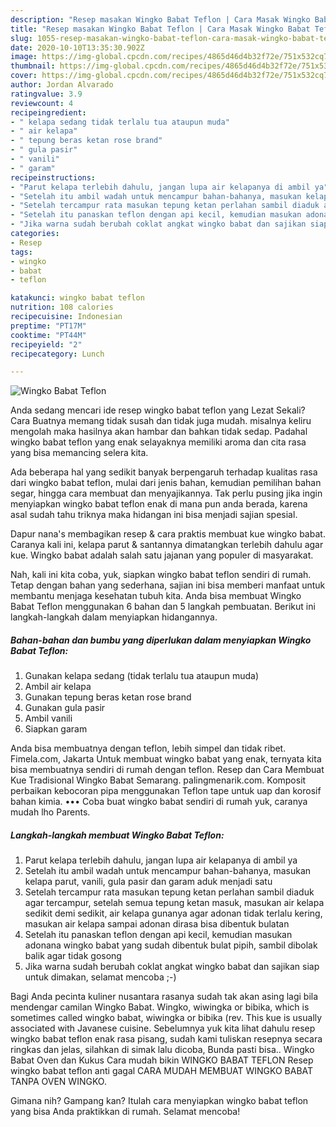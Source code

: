 ```yaml
---
description: "Resep masakan Wingko Babat Teflon | Cara Masak Wingko Babat Teflon Yang Menggugah Selera"
title: "Resep masakan Wingko Babat Teflon | Cara Masak Wingko Babat Teflon Yang Menggugah Selera"
slug: 1055-resep-masakan-wingko-babat-teflon-cara-masak-wingko-babat-teflon-yang-menggugah-selera
date: 2020-10-10T13:35:30.902Z
image: https://img-global.cpcdn.com/recipes/4865d46d4b32f72e/751x532cq70/wingko-babat-teflon-foto-resep-utama.jpg
thumbnail: https://img-global.cpcdn.com/recipes/4865d46d4b32f72e/751x532cq70/wingko-babat-teflon-foto-resep-utama.jpg
cover: https://img-global.cpcdn.com/recipes/4865d46d4b32f72e/751x532cq70/wingko-babat-teflon-foto-resep-utama.jpg
author: Jordan Alvarado
ratingvalue: 3.9
reviewcount: 4
recipeingredient:
- " kelapa sedang tidak terlalu tua ataupun muda"
- " air kelapa"
- " tepung beras ketan rose brand"
- " gula pasir"
- " vanili"
- " garam"
recipeinstructions:
- "Parut kelapa terlebih dahulu, jangan lupa air kelapanya di ambil ya"
- "Setelah itu ambil wadah untuk mencampur bahan-bahanya, masukan kelapa parut, vanili, gula pasir dan garam aduk menjadi satu"
- "Setelah tercampur rata masukan tepung ketan perlahan sambil diaduk agar tercampur, setelah semua tepung ketan masuk, masukan air kelapa sedikit demi sedikit, air kelapa gunanya agar adonan tidak terlalu kering, masukan air kelapa sampai adonan dirasa bisa dibentuk bulatan"
- "Setelah itu panaskan teflon dengan api kecil, kemudian masukan adonana wingko babat yang sudah dibentuk bulat pipih, sambil dibolak balik agar tidak gosong"
- "Jika warna sudah berubah coklat angkat wingko babat dan sajikan siap untuk dimakan, selamat mencoba ;-)"
categories:
- Resep
tags:
- wingko
- babat
- teflon

katakunci: wingko babat teflon 
nutrition: 108 calories
recipecuisine: Indonesian
preptime: "PT17M"
cooktime: "PT44M"
recipeyield: "2"
recipecategory: Lunch

---
```



![Wingko Babat Teflon](https://img-global.cpcdn.com/recipes/4865d46d4b32f72e/751x532cq70/wingko-babat-teflon-foto-resep-utama.jpg)

Anda sedang mencari ide resep wingko babat teflon yang Lezat Sekali? Cara Buatnya memang tidak susah dan tidak juga mudah. misalnya keliru mengolah maka hasilnya akan hambar dan bahkan tidak sedap. Padahal wingko babat teflon yang enak selayaknya memiliki aroma dan cita rasa yang bisa memancing selera kita.

Ada beberapa hal yang sedikit banyak berpengaruh terhadap kualitas rasa dari wingko babat teflon, mulai dari jenis bahan, kemudian pemilihan bahan segar, hingga cara membuat dan menyajikannya. Tak perlu pusing jika ingin menyiapkan wingko babat teflon enak di mana pun anda berada, karena asal sudah tahu triknya maka hidangan ini bisa menjadi sajian spesial.

Dapur nana&#39;s membagikan resep &amp; cara praktis membuat kue wingko babat. Caranya kali ini, kelapa parut &amp; santannya dimatangkan terlebih dahulu agar kue. Wingko babat adalah salah satu jajanan yang populer di masyarakat.


Nah, kali ini kita coba, yuk, siapkan wingko babat teflon sendiri di rumah. Tetap dengan bahan yang sederhana, sajian ini bisa memberi manfaat untuk membantu menjaga kesehatan tubuh kita. Anda bisa membuat Wingko Babat Teflon menggunakan 6 bahan dan 5 langkah pembuatan. Berikut ini langkah-langkah dalam menyiapkan hidangannya.

<!--inarticleads1-->

##### Bahan-bahan dan bumbu yang diperlukan dalam menyiapkan Wingko Babat Teflon:

1. Gunakan  kelapa sedang (tidak terlalu tua ataupun muda)
1. Ambil  air kelapa
1. Gunakan  tepung beras ketan rose brand
1. Gunakan  gula pasir
1. Ambil  vanili
1. Siapkan  garam


Anda bisa membuatnya dengan teflon, lebih simpel dan tidak ribet. Fimela.com, Jakarta Untuk membuat wingko babat yang enak, ternyata kita bisa membuatnya sendiri di rumah dengan teflon. Resep dan Cara Membuat Kue Tradisional Wingko Babat Semarang. palingmenarik.com. Komposit perbaikan kebocoran pipa menggunakan Teflon tape untuk uap dan korosif bahan kimia. ••• Coba buat wingko babat sendiri di rumah yuk, caranya mudah lho Parents. 

<!--inarticleads2-->

##### Langkah-langkah membuat Wingko Babat Teflon:

1. Parut kelapa terlebih dahulu, jangan lupa air kelapanya di ambil ya
1. Setelah itu ambil wadah untuk mencampur bahan-bahanya, masukan kelapa parut, vanili, gula pasir dan garam aduk menjadi satu
1. Setelah tercampur rata masukan tepung ketan perlahan sambil diaduk agar tercampur, setelah semua tepung ketan masuk, masukan air kelapa sedikit demi sedikit, air kelapa gunanya agar adonan tidak terlalu kering, masukan air kelapa sampai adonan dirasa bisa dibentuk bulatan
1. Setelah itu panaskan teflon dengan api kecil, kemudian masukan adonana wingko babat yang sudah dibentuk bulat pipih, sambil dibolak balik agar tidak gosong
1. Jika warna sudah berubah coklat angkat wingko babat dan sajikan siap untuk dimakan, selamat mencoba ;-)


Bagi Anda pecinta kuliner nusantara rasanya sudah tak akan asing lagi bila mendengar camilan Wingko Babat. Wingko, wiwingka or bibika, which is sometimes called wingko babat, wiwingka or bibika (rev. This kue is usually associated with Javanese cuisine. Sebelumnya yuk kita lihat dahulu resep wingko babat teflon enak rasa pisang, sudah kami tuliskan resepnya secara ringkas dan jelas, silahkan di simak lalu dicoba, Bunda pasti bisa.. Wingko Babat Oven dan Kukus Cara mudah bikin WINGKO BABAT TEFLON Resep wingko babat teflon anti gagal CARA MUDAH MEMBUAT WINGKO BABAT TANPA OVEN WINGKO. 

Gimana nih? Gampang kan? Itulah cara menyiapkan wingko babat teflon yang bisa Anda praktikkan di rumah. Selamat mencoba!
